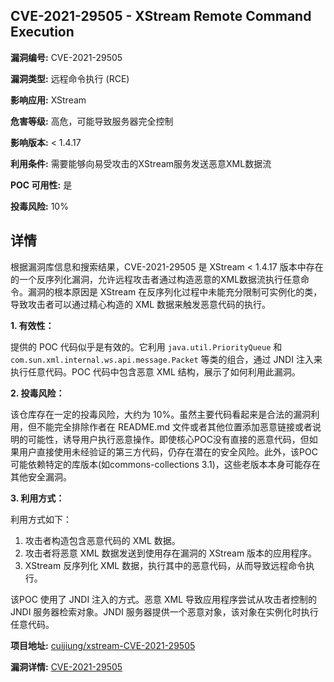 ## CVE-2021-29505 - XStream Remote Command Execution

**漏洞编号:** CVE-2021-29505

**漏洞类型:** 远程命令执行 (RCE)

**影响应用:** XStream

**危害等级:** 高危，可能导致服务器完全控制

**影响版本:** < 1.4.17

**利用条件:** 需要能够向易受攻击的XStream服务发送恶意XML数据流

**POC 可用性:** 是

**投毒风险:** 10%

## 详情

根据漏洞库信息和搜索结果，CVE-2021-29505 是 XStream < 1.4.17 版本中存在的一个反序列化漏洞，允许远程攻击者通过构造恶意的XML数据流执行任意命令。漏洞的根本原因是 XStream 在反序列化过程中未能充分限制可实例化的类，导致攻击者可以通过精心构造的 XML 数据来触发恶意代码的执行。

**1. 有效性：**

提供的 POC 代码似乎是有效的。它利用 `java.util.PriorityQueue` 和 `com.sun.xml.internal.ws.api.message.Packet` 等类的组合，通过 JNDI 注入来执行任意代码。POC 代码中包含恶意 XML 结构，展示了如何利用此漏洞。

**2. 投毒风险：**

该仓库存在一定的投毒风险，大约为 10%。虽然主要代码看起来是合法的漏洞利用，但不能完全排除作者在 README.md 文件或者其他位置添加恶意链接或者说明的可能性，诱导用户执行恶意操作。即使核心POC没有直接的恶意代码，但如果用户直接使用未经验证的第三方代码，仍存在潜在的安全风险。此外，该POC可能依赖特定的库版本(如commons-collections 3.1)，这些老版本本身可能存在其他安全漏洞。

**3. 利用方式：**

利用方式如下：

   1.  攻击者构造包含恶意代码的 XML 数据。
   2.  攻击者将恶意 XML 数据发送到使用存在漏洞的 XStream 版本的应用程序。
   3.  XStream 反序列化 XML 数据，执行其中的恶意代码，从而导致远程命令执行。

   该POC 使用了 JNDI 注入的方式。恶意 XML 导致应用程序尝试从攻击者控制的 JNDI 服务器检索对象。JNDI 服务器提供一个恶意对象，该对象在实例化时执行任意代码。

**项目地址:** [cuijiung/xstream-CVE-2021-29505](https://github.com/cuijiung/xstream-CVE-2021-29505)

**漏洞详情:** [CVE-2021-29505](https://nvd.nist.gov/vuln/detail/CVE-2021-29505)